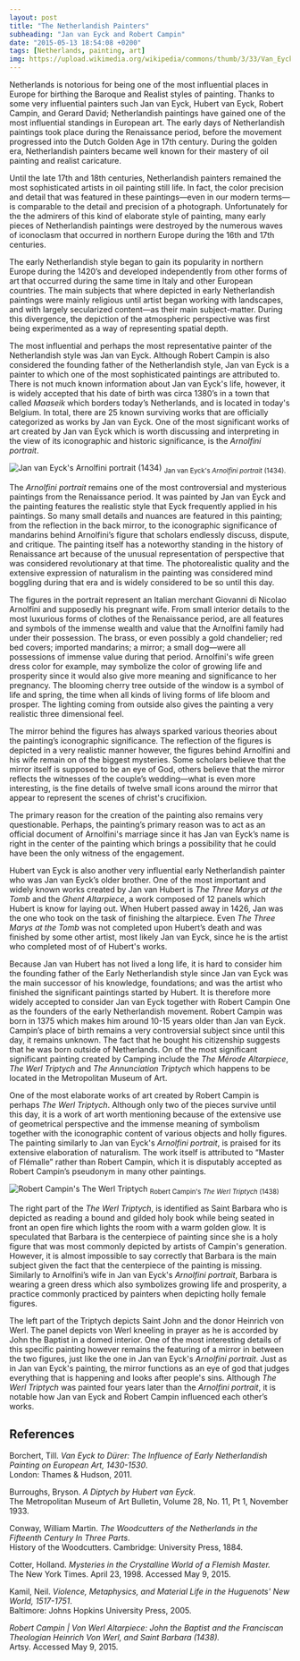 ```yaml
---
layout: post
title: "The Netherlandish Painters"
subheading: "Jan van Eyck and Robert Campin"
date: "2015-05-13 18:54:08 +0200"
tags: [Netherlands, painting, art]
img: https://upload.wikimedia.org/wikipedia/commons/thumb/3/33/Van_Eyck_-_Arnolfini_Portrait.jpg/561px-Van_Eyck_-_Arnolfini_Portrait.jpg
---
```


Netherlands is notorious for being one of the most influential places in Europe for birthing the Baroque and Realist styles of painting. Thanks to some very influential painters such Jan van Eyck, Hubert van Eyck, Robert Campin, and Gerard David; Netherlandish paintings have gained one of the most influential standings in European art. The early days of Netherlandish paintings took place during the Renaissance period, before the movement progressed into the Dutch Golden Age in 17th century. During the golden era, Netherlandish painters became well known for their mastery of oil painting and realist caricature.

Until the late 17th and 18th centuries, Netherlandish painters remained the most sophisticated artists in oil painting still life. In fact, the color precision and detail that was featured in these paintings—even in our modern terms—is comparable to the detail and precision of a photograph. Unfortunately for the the admirers of this kind of elaborate style of painting, many early pieces of Netherlandish paintings were destroyed by the numerous waves of iconoclasm that occurred in northern Europe during the 16th and 17th centuries.

The early Netherlandish style began to gain its popularity in northern Europe during the 1420’s and developed independently from other forms of art that occurred during the same time in Italy and other European countries. The main subjects that where depicted in early Netherlandish paintings were mainly religious until artist began working with landscapes, and with largely secularized content—as their main subject-matter. During this divergence, the depiction of the atmospheric perspective was first being experimented as a way of representing spatial depth.

The most influential and perhaps the most representative painter of the Netherlandish style was Jan van Eyck. Although Robert Campin is also considered the founding father of the Netherlandish style, Jan van Eyck is a painter to which one of the most sophisticated paintings are attributed to. There is not much known information about Jan van Eyck's life, however, it is widely accepted that his date of birth was circa 1380’s in a town that called _Maaseik_ which borders today’s Netherlands, and is located in today's Belgium. In total, there are 25 known surviving works that are officially categorized as works by Jan van Eyck. One of the most significant works of art created by Jan van Eyck which is worth discussing and interpreting in the view of its iconographic and historic significance, is the _Arnolfini portrait_.

![Jan van Eyck's _Arnolfini portrait_ (1434)](https://upload.wikimedia.org/wikipedia/commons/thumb/3/33/Van_Eyck_-_Arnolfini_Portrait.jpg/748px-Van_Eyck_-_Arnolfini_Portrait.jpg)
<sub>Jan van Eyck's _Arnolfini portrait_ (1434).</sub>

The _Arnolfini portrait_ remains one of the most controversial and mysterious paintings from the Renaissance period. It was painted by Jan van Eyck and the painting features the realistic style that Eyck frequently applied in his paintings. So many small details and nuances are featured in this painting; from the reflection in the back mirror, to the iconographic significance of mandarins behind Arnolfini’s figure that scholars endlessly discuss, dispute, and critique. The painting itself has a noteworthy standing in the history of Renaissance art because of the unusual representation of perspective that was considered revolutionary at that time. The photorealistic quality and the extensive expression of naturalism in the painting was considered mind boggling during that era and is widely considered to be so until this day.

The figures in the portrait represent an Italian merchant Giovanni di Nicolao Arnolfini and supposedly his pregnant wife. From small interior details to the most luxurious forms of clothes of the Renaissance period, are all features and symbols of the immense wealth and value that the Arnolfini family had under their possession. The brass, or even possibly a gold chandelier; red bed covers; imported mandarins; a mirror; a small dog—were all possessions of immense value during that period. Arnolfini's wife green dress color for example, may symbolize the color of growing life and prosperity since it would also give more meaning and significance to her pregnancy. The blooming cherry tree outside of the window is a symbol of life and spring, the time when all kinds of living forms of life bloom and prosper. The lighting coming from outside also gives the painting a very realistic three dimensional feel.

The mirror behind the figures has always sparked various theories about the painting’s iconographic significance. The reflection of the figures is depicted in a very realistic manner however, the figures behind Arnolfini and his wife remain on of the biggest mysteries. Some scholars believe that the mirror itself is supposed to be an eye of God, others believe that the mirror reflects the witnesses of the couple’s wedding—what is even more interesting, is the fine details of twelve small icons around the mirror that appear to represent the scenes of christ's crucifixion.

The primary reason for the creation of the painting also remains very questionable. Perhaps, the painting’s primary reason was to act as an official document of Arnolfini's marriage since it has Jan van Eyck’s name is right in the center of the painting which brings a possibility that he could have been the only witness of the engagement.

Hubert van Eyck is also another very influential early Netherlandish painter who was Jan van Eyck’s older brother. One of the most important and widely known works created by Jan van Hubert is _The Three Marys at the Tomb_ and the _Ghent Altarpiece_, a work composed of 12 panels which Hubert is know for laying out. When Hubert passed away in 1426, Jan was the one who took on the task of finishing the altarpiece. Even _The Three Marys at the Tomb_ was not completed upon Hubert’s death and was finished by some other artist, most likely Jan van Eyck, since he is the artist who completed most of of Hubert's works.

Because Jan van Hubert has not lived a long life, it is hard to consider him the founding father of the Early Netherlandish style since Jan van Eyck was the main successor of his knowledge, foundations; and was the artist who finished the significant paintings started by Hubert. It is therefore more widely accepted to consider Jan van Eyck together with Robert Campin One as the founders of the early Netherlandish movement. Robert Campin was born in 1375 which makes him around 10-15 years older than Jan van Eyck. Campin’s place of birth remains a very controversial subject since until this day, it remains unknown. The fact that he bought his citizenship suggests that he was born outside of Netherlands. On of the most significant significant painting created by Camping include the _The Mérode Altarpiece_, _The Werl Triptych_ and _The_ _Annunciation Triptych_ which happens to be located in the Metropolitan Museum of Art.

One of the most elaborate works of art created by Robert Campin is perhaps _The Werl Triptych_. Although only two of the pieces survive until this day, it is a work of art worth mentioning because of the extensive use of geometrical perspective and the immense meaning of symbolism together with the iconographic content of various objects and holly figures. The painting similarly to Jan van Eyck's _Arnolfini portrait_, is praised for its extensive elaboration of naturalism. The work itself is attributed to “Master of Flémalle” rather than Robert Campin, which it is disputably accepted as Robert Campin’s pseudonym in many other paintings.

![Robert Campin's _The Werl Triptych_](https://upload.wikimedia.org/wikipedia/commons/thumb/6/6e/Werl-Triptychons.jpg/937px-Werl-Triptychons.jpg)
<sub> Robert Campin's _The Werl Triptych_ (1438)</sub>

The right part of the _The Werl Triptych_, is identified as Saint Barbara who is depicted as reading a bound and gilded holy book while being seated in front an open fire which lights the room with a warm golden glow. It is speculated that Barbara is the centerpiece of painting since she is a holy figure that was most commonly depicted by artists of Campin's generation. However, it is almost impossible to say correctly that Barbara is the main subject given the fact that the centerpiece of the painting is missing. Similarly to Arnolfini’s wife in Jan van Eyck's _Arnolfini portrait_, Barbara is wearing a green dress which also symbolizes growing life and prosperity, a practice commonly practiced by painters when depicting holly female figures.

The left part of the Triptych depicts Saint John and the donor Heinrich von Werl. The panel depicts von Werl kneeling in prayer as he is accorded by John the Baptist in a domed interior. One of the most interesting details of this specific painting however remains the featuring of a mirror in between the two figures, just like the one in Jan van Eyck's _Arnolfini portrait_. Just as in Jan van Eyck's painting, the mirror functions as an eye of god that judges everything that is happening and looks after people's sins. Although _The Werl Triptych_ was painted four years later than the _Arnolfini portrait_, it is notable how Jan van Eyck and Robert Campin influenced each other’s works.

## References

Borchert, Till. _Van Eyck to Dürer: The Influence of Early Netherlandish Painting on European Art, 1430-1530_.   
London: Thames & Hudson, 2011.

Burroughs, Bryson. _A Diptych by Hubert van Eyck_.  
The Metropolitan Museum of Art Bulletin, Volume 28, No. 11, Pt 1, November 1933.

Conway, William Martin. _The Woodcutters of the Netherlands in the Fifteenth Century In Three Parts_.  
History of the Woodcutters. Cambridge: University Press, 1884.  

Cotter, Holland. _Mysteries in the Crystalline World of a Flemish Master._  
The New York Times. April 23, 1998. Accessed May 9, 2015.  

Kamil, Neil. _Violence, Metaphysics, and Material Life in the Huguenots' New World, 1517-1751_.  
Baltimore: Johns Hopkins University Press, 2005.  

_Robert Campin | Von Werl Altarpiece: John the Baptist and the Franciscan Theologian Heinrich Von Werl, and Saint Barbara (1438)._  
Artsy. Accessed May 9, 2015.
